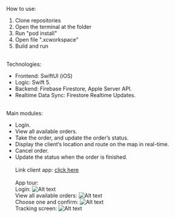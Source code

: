 How to use:
   1. Clone repositories
   2. Open the terminal at the folder
   3. Run "pod install"
   4. Open file ".xcworkspace"
   5. Build and run<br><br>
   
Technologies:<br>
- Frontend: SwiftUI (iOS)<br>
- Logic: Swift 5.<br>
- Backend: Firebase Firestore, Apple Server API.<br>
- Realtime Data Sync: Firestore Realtime Updates.<br><br>

Main modules:<br>
- Login.
- View all available orders.
- Take the order, and update the order’s status.
- Display the client’s location and route on the map in real-time.
- Cancel order.
- Update the status when the order is finished.<br><br>
 Link client app: [click here](https://github.com/trungthanh324/NeFood_Client.git)<br><br>
App tour:<br>
Login:
 ![Alt text](https://github.com/trungthanh324/NeFood_Shipper/blob/43de8c11239938f3279af6cc551f3044278a090c/IMG_2545.PNG)<br>
View all available orders:
 ![Alt text](https://github.com/trungthanh324/NeFood_Shipper/blob/43de8c11239938f3279af6cc551f3044278a090c/IMG_2547.PNG)<br>
 Choose one and confirm:
 ![Alt text](https://github.com/trungthanh324/NeFood_Shipper/blob/43de8c11239938f3279af6cc551f3044278a090c/IMG_2548.PNG)<br>
 Tracking screen:
 ![Alt text](https://github.com/trungthanh324/NeFood_Shipper/blob/43de8c11239938f3279af6cc551f3044278a090c/IMG_2549.PNG)<br><br>









